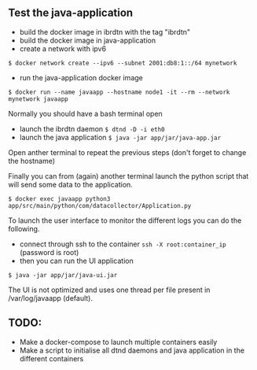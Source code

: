 ## Test the java-application

- build the docker image in ibrdtn with the tag "ibrdtn"
- build the docker image in java-application
- create a network with ipv6 
```
$ docker network create --ipv6 --subnet 2001:db8:1::/64 mynetwork
```

- run the java-application docker image
```
$ docker run --name javaapp --hostname node1 -it --rm --network mynetwork javaapp
```

Normally you should have a bash terminal open

- launch the ibrdtn daemon `$ dtnd -D -i eth0`
- launch the java application `$ java -jar app/jar/java-app.jar`

Open anther terminal to repeat the previous steps (don't forget to change the hostname)

Finally you can from (again) another terminal launch the python script that will send some data to the application.
```
$ docker exec javaapp python3 app/src/main/python/com/datacollector/Application.py
```

To launch the user interface to monitor the different logs you can do the following.

- connect through ssh to the container `ssh -X root:container_ip` (password is root)
- then you can run the UI application
```
$ java -jar app/jar/java-ui.jar
```

The UI is not optimized and uses one thread per file present in /var/log/javaapp (default).

## TODO:

- Make a docker-compose to launch multiple containers easily
- Make a script to initialise all dtnd daemons and java application in the different containers
